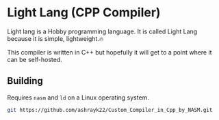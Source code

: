 # Light Lang (CPP Compiler)

Light lang is a Hobby programming language. It is called Light Lang because it is simple, lightweight.🔥

This compiler is written in C++ but hopefully it will get to a point where it can be self-hosted.

## Building

Requires `nasm` and `ld` on a Linux operating system.

```bash
git https://github.com/ashrayk22/Custom_Compiler_in_Cpp_by_NASM.git
```



